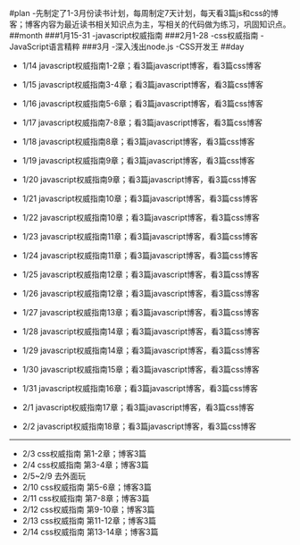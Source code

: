 #plan
	-先制定了1-3月份读书计划，每周制定7天计划，每天看3篇js和css的博客；博客内容为最近读书相关知识点为主，写相关的代码做为练习，巩固知识点。
##month
###1月15-31
	-javascript权威指南
###2月1-28
	-css权威指南
	-JavaScript语言精粹
###3月
	-深入浅出node.js
	-CSS开发王
##day
-  1/14 javascript权威指南1-2章；看3篇javascript博客，看3篇css博客
-  1/15 javascript权威指南3-4章；看3篇javascript博客，看3篇css博客
-  1/16 javascript权威指南5-6章；看3篇javascript博客，看3篇css博客
-  1/17 javascript权威指南7-8章；看3篇javascript博客，看3篇css博客
-  1/18 javascript权威指南8章；看3篇javascript博客，看3篇css博客
-  1/19 javascript权威指南9章；看3篇javascript博客，看3篇css博客
-  1/20 javascript权威指南9章；看3篇javascript博客，看3篇css博客

-  1/21 javascript权威指南10章；看3篇javascript博客，看3篇css博客
-  1/22 javascript权威指南10章；看3篇javascript博客，看3篇css博客
-  1/23 javascript权威指南11章；看3篇javascript博客，看3篇css博客
-  1/24 javascript权威指南11章；看3篇javascript博客，看3篇css博客
-  1/25 javascript权威指南12章；看3篇javascript博客，看3篇css博客
-  1/26 javascript权威指南12章；看3篇javascript博客，看3篇css博客
-  1/27 javascript权威指南13章；看3篇javascript博客，看3篇css博客
-  1/28 javascript权威指南14章；看3篇javascript博客，看3篇css博客
-  1/29 javascript权威指南14章；看3篇javascript博客，看3篇css博客
-  1/30 javascript权威指南15章；看3篇javascript博客，看3篇css博客
-  1/31 javascript权威指南16章；看3篇javascript博客，看3篇css博客
-  2/1 javascript权威指南17章；看3篇javascript博客，看3篇css博客
-  2/2 javascript权威指南18章；看3篇javascript博客，看3篇css博客

---

- 2/3 css权威指南 第1-2章；博客3篇
- 2/4 css权威指南 第3-4章；博客3篇
- 2/5~2/9 去外面玩
- 2/10 css权威指南 第5-6章；博客3篇
- 2/11 css权威指南 第7-8章；博客3篇
- 2/12 css权威指南 第9-10章；博客3篇
- 2/13 css权威指南 第11-12章；博客3篇
- 2/14 css权威指南 第13-14章；博客3篇